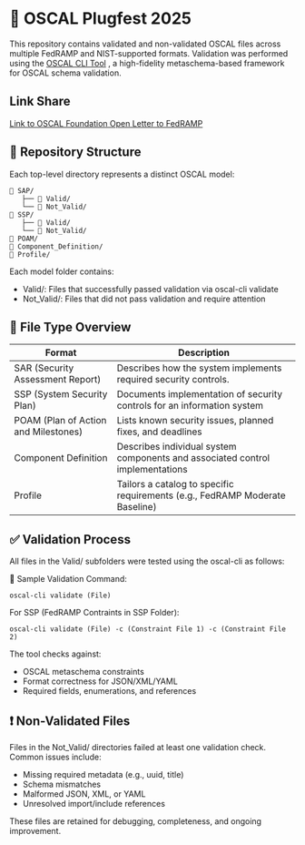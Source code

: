 # 📘 OSCAL Plugfest 2025

This repository contains validated and non-validated OSCAL files across multiple FedRAMP and NIST-supported formats. Validation was performed using the [OSCAL CLI Tool](https://github.com/metaschema-framework/oscal-cli)
, a high-fidelity metaschema-based framework for OSCAL schema validation.

## Link Share

[Link to OSCAL Foundation Open Letter to FedRAMP](https://github.com/FedRAMP/rev5-continuous-monitoring-cwg/discussions/35)

## 📂 Repository Structure
Each top-level directory represents a distinct OSCAL model:
```
📁 SAP/
   ├── 📁 Valid/
   └── 📁 Not_Valid/
📁 SSP/
   ├── 📁 Valid/
   └── 📁 Not_Valid/
📁 POAM/
📁 Component_Definition/
📁 Profile/
```
Each model folder contains:

- Valid/: Files that successfully passed validation via oscal-cli validate
- Not_Valid/: Files that did not pass validation and require attention

## 📄 File Type Overview
| Format                  | Description                                                                 |
|-------------------------|-----------------------------------------------------------------------------|
| SAR (Security Assessment Report)     | Describes how the system implements required security controls.                |
| SSP (System Security Plan)           | Documents implementation of security controls for an information system        |
| POAM (Plan of Action and Milestones) | Lists known security issues, planned fixes, and deadlines                      |
| Component Definition                 | Describes individual system components and associated control implementations  |
| Profile                              | Tailors a catalog to specific requirements (e.g., FedRAMP Moderate Baseline)   |

## ✅ Validation Process
All files in the Valid/ subfolders were tested using the oscal-cli as follows:

🧪 Sample Validation Command:

```oscal-cli validate (File)```

For SSP (FedRAMP Contraints in SSP Folder):

```oscal-cli validate (File) -c (Constraint File 1) -c (Constraint File 2)```

The tool checks against:
- OSCAL metaschema constraints
- Format correctness for JSON/XML/YAML
- Required fields, enumerations, and references

## ❗ Non-Validated Files
Files in the Not_Valid/ directories failed at least one validation check. Common issues include:
- Missing required metadata (e.g., uuid, title)
- Schema mismatches
- Malformed JSON, XML, or YAML
- Unresolved import/include references
  
These files are retained for debugging, completeness, and ongoing improvement.

